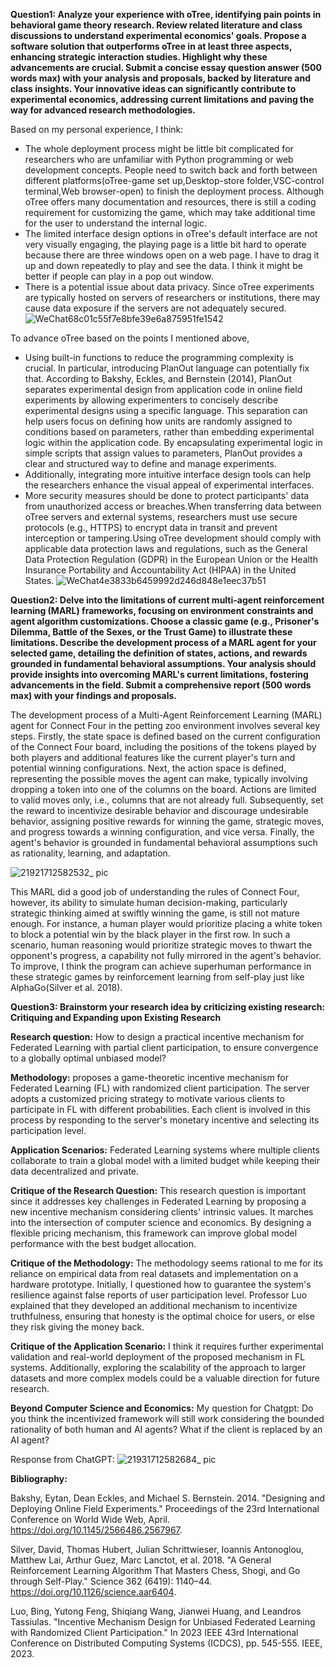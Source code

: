 **Question1: Analyze your experience with oTree, identifying pain points in behavioral game theory research. Review related literature and class discussions to understand experimental economics' goals. Propose a software solution that outperforms oTree in at least three aspects, enhancing strategic interaction studies. Highlight why these advancements are crucial. Submit a concise essay question answer (500 words max) with your analysis and proposals, backed by literature and class insights. Your innovative ideas can significantly contribute to experimental economics, addressing current limitations and paving the way for advanced research methodologies.**

Based on my personal experience, I think:
- The whole deployment process might be little bit complicated for researchers who are unfamiliar with Python programming or web development concepts. People need to switch back and forth between different platforms(oTree-game set up,Desktop-store folder,VSC-control terminal,Web browser-open) to finish the deployment process. Although oTree offers many documentation and resources, there is still a coding requirement for customizing the game, which may take additional time for the user to understand the internal logic.
- The limited interface design options in oTree's default interface are not very visually engaging, the playing page is a little bit hard to operate because there are three windows open on a web page. I have to drag it up and down repeatedly to play and see the data. I think it might be better if people can play in a pop out window.
- There is a potential issue about data privacy. Since oTree experiments are typically hosted on servers of researchers or institutions, there may cause data exposure if the servers are not adequately secured.
![WeChat68c01c55f7e8bfe39e6a875951fe1542](https://github.com/Rising-Stars-by-Sunshine/Yixin_Yue/assets/164857136/33773d20-c1d9-44d2-a973-2bbd8ccc23b5)

To advance oTree based on the points I mentioned above, 
- Using built-in functions to reduce the programming complexity is crucial. In particular, introducing PlanOut language can potentially fix that. According to Bakshy, Eckles, and Bernstein (2014), PlanOut separates experimental design from application code in online field experiments by allowing experimenters to concisely describe experimental designs using a specific language. This separation can help users focus on defining how units are randomly assigned to conditions based on parameters, rather than embedding experimental logic within the application code. By encapsulating experimental logic in simple scripts that assign values to parameters, PlanOut provides a clear and structured way to define and manage experiments.
- Additionally, integrating more intuitive interface design tools can help the researchers enhance the visual appeal of experimental interfaces.
- More security measures should be done to protect participants' data from unauthorized access or breaches.When transferring data between oTree servers and external systems, researchers must use secure protocols (e.g., HTTPS) to encrypt data in transit and prevent interception or tampering.Using oTree development should comply with applicable data protection laws and regulations, such as the General Data Protection Regulation (GDPR) in the European Union or the Health Insurance Portability and Accountability Act (HIPAA) in the United States.
![WeChat4e3833b6459992d246d848e1eec37b51](https://github.com/Rising-Stars-by-Sunshine/Yixin_Yue/assets/164857136/b6214c68-d803-47da-8338-31f4e2650864)


**Question2: Delve into the limitations of current multi-agent reinforcement learning (MARL) frameworks, focusing on environment constraints and agent algorithm customizations. Choose a classic game (e.g., Prisoner's Dilemma, Battle of the Sexes, or the Trust Game) to illustrate these limitations. Describe the development process of a MARL agent for your selected game, detailing the definition of states, actions, and rewards grounded in fundamental behavioral assumptions. Your analysis should provide insights into overcoming MARL's current limitations, fostering advancements in the field. Submit a comprehensive report (500 words max) with your findings and proposals.**

The development process of a Multi-Agent Reinforcement Learning (MARL) agent for Connect Four in the petting zoo environment involves several key steps. Firstly, the state space is defined based on the current configuration of the Connect Four board, including the positions of the tokens played by both players and additional features like the current player's turn and potential winning configurations. Next, the action space is defined, representing the possible moves the agent can make, typically involving dropping a token into one of the columns on the board. Actions are limited to valid moves only, i.e., columns that are not already full. Subsequently, set the reward to incentivize desirable behavior and discourage undesirable behavior, assigning positive rewards for winning the game, strategic moves, and progress towards a winning configuration, and vice versa. Finally, the agent's behavior is grounded in fundamental behavioral assumptions such as rationality, learning, and adaptation.

![21921712582532_ pic](https://github.com/Rising-Stars-by-Sunshine/Yixin_Yue/assets/164857136/b2dce350-bd36-48cc-a4c9-bc796ebde10d)

This MARL did a good job of understanding the rules of Connect Four, however, its ability to simulate human decision-making, particularly strategic thinking aimed at swiftly winning the game, is still not mature enough. For instance, a human player would prioritize placing a white token to block a potential win by the black player in the first row. In such a scenario, human reasoning would prioritize strategic moves to thwart the opponent's progress, a capability not fully mirrored in the agent's behavior. To improve, I think the program can achieve superhuman performance in these strategic games by reinforcement learning from self-play just like AlphaGo(Silver et al. 2018). 

**Question3: Brainstorm your research idea by criticizing existing research: Critiquing and Expanding upon Existing Research**

**Research question:** How to design a practical incentive mechanism for Federated Learning with partial client participation, to ensure convergence to a globally optimal unbiased model? 

**Methodology:** proposes a game-theoretic incentive mechanism for Federated Learning (FL) with randomized client participation. The server adopts a customized pricing strategy to motivate various clients to participate in FL with different probabilities. Each client is involved in this process by responding to the server's monetary incentive and selecting its participation level. 

**Application Scenarios:** Federated Learning systems where multiple clients collaborate to train a global model with a limited budget while keeping their data decentralized and private. 

**Critique of the Research Question:** This research question is important since it addresses key challenges in Federated Learning by proposing a new incentive mechanism considering clients' intrinsic values. It marches into the intersection of computer science and economics. By designing a flexible pricing mechanism, this framework can improve global model performance with the best budget allocation. 

**Critique of the Methodology:** The methodology seems rational to me for its reliance on empirical data from real datasets and implementation on a hardware prototype. Initially, I questioned how to guarantee the system's resilience against false reports of user participation level. Professor Luo explained that they developed an additional mechanism to incentivize truthfulness, ensuring that honesty is the optimal choice for users, or else they risk giving the money back. 

**Critique of the Application Scenario:** I think it requires further experimental validation and real-world deployment of the proposed mechanism in FL systems. Additionally, exploring the scalability of the approach to larger datasets and more complex models could be a valuable direction for future research. 

**Beyond Computer Science and Economics:** My question for Chatgpt: Do you think the incentivized framework will still work considering the bounded rationality of both human and AI agents? What if the client is replaced by an AI agent?

Response from ChatGPT:
![21931712582684_ pic](https://github.com/Rising-Stars-by-Sunshine/Yixin_Yue/assets/164857136/fed47a12-f71b-419e-8d1b-8783cb89c9b2)

**Bibliography:**

Bakshy, Eytan, Dean Eckles, and Michael S. Bernstein. 2014. "Designing and Deploying Online Field Experiments." Proceedings of the 23rd International Conference on World Wide Web, April. https://doi.org/10.1145/2566486.2567967. 

Silver, David, Thomas Hubert, Julian Schrittwieser, Ioannis Antonoglou, Matthew Lai, Arthur Guez, Marc Lanctot, et al. 2018. "A General Reinforcement Learning Algorithm That Masters Chess, Shogi, and Go through Self-Play." Science 362 (6419): 1140–44. https://doi.org/10.1126/science.aar6404. 

Luo, Bing, Yutong Feng, Shiqiang Wang, Jianwei Huang, and Leandros Tassiulas. "Incentive Mechanism Design for Unbiased Federated Learning with Randomized Client Participation." In 2023 IEEE 43rd International Conference on Distributed Computing Systems (ICDCS), pp. 545-555. IEEE, 2023.





